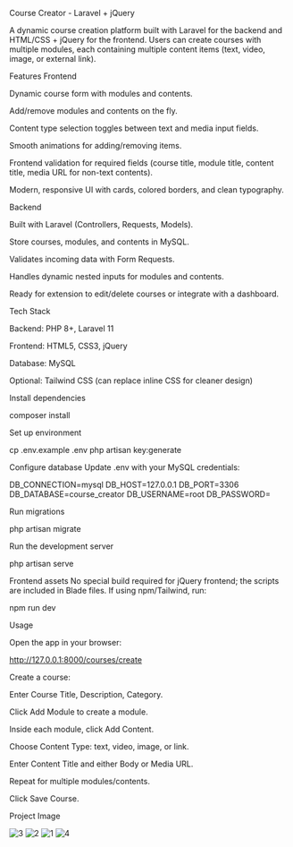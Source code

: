 Course Creator - Laravel + jQuery

A dynamic course creation platform built with Laravel for the backend and HTML/CSS + jQuery for the frontend. Users can create courses with multiple modules, each containing multiple content items (text, video, image, or external link).

Features
Frontend

Dynamic course form with modules and contents.

Add/remove modules and contents on the fly.

Content type selection toggles between text and media input fields.

Smooth animations for adding/removing items.

Frontend validation for required fields (course title, module title, content title, media URL for non-text contents).

Modern, responsive UI with cards, colored borders, and clean typography.

Backend

Built with Laravel (Controllers, Requests, Models).

Store courses, modules, and contents in MySQL.

Validates incoming data with Form Requests.

Handles dynamic nested inputs for modules and contents.

Ready for extension to edit/delete courses or integrate with a dashboard.

Tech Stack

Backend: PHP 8+, Laravel 11

Frontend: HTML5, CSS3, jQuery

Database: MySQL

Optional: Tailwind CSS (can replace inline CSS for cleaner design)




Install dependencies

composer install



Set up environment

cp .env.example .env
php artisan key:generate


Configure database
Update .env with your MySQL credentials:

DB_CONNECTION=mysql
DB_HOST=127.0.0.1
DB_PORT=3306
DB_DATABASE=course_creator
DB_USERNAME=root
DB_PASSWORD=


Run migrations

php artisan migrate


Run the development server

php artisan serve


Frontend assets
No special build required for jQuery frontend; the scripts are included in Blade files. If using npm/Tailwind, run:

npm run dev

Usage

Open the app in your browser:

http://127.0.0.1:8000/courses/create


Create a course:

Enter Course Title, Description, Category.

Click Add Module to create a module.

Inside each module, click Add Content.

Choose Content Type: text, video, image, or link.

Enter Content Title and either Body or Media URL.

Repeat for multiple modules/contents.

Click Save Course.

Project Image

![3](https://github.com/user-attachments/assets/382fd7f0-236e-45d6-ada2-6009f07093e5)
![2](https://github.com/user-attachments/assets/4eb50898-fe12-46b7-a6f5-5edbfc33a998)
![1](https://github.com/user-attachments/assets/a2ea8561-5007-4833-9848-2490faf7f9d0)
![4](https://github.com/user-attachments/assets/2c7d2c1d-6650-4f65-baa9-830db1cc3a0f)
